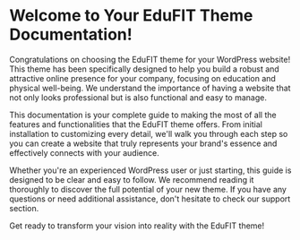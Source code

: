 # Welcome to Your EduFIT Theme Documentation!

Congratulations on choosing the EduFIT theme for your WordPress website! This theme has been specifically designed to help you build a robust and attractive online presence for your company, focusing on education and physical well-being. We understand the importance of having a website that not only looks professional but is also functional and easy to manage.

This documentation is your complete guide to making the most of all the features and functionalities that the EduFIT theme offers. From initial installation to customizing every detail, we'll walk you through each step so you can create a website that truly represents your brand's essence and effectively connects with your audience.

Whether you're an experienced WordPress user or just starting, this guide is designed to be clear and easy to follow. We recommend reading it thoroughly to discover the full potential of your new theme. If you have any questions or need additional assistance, don't hesitate to check our support section.

Get ready to transform your vision into reality with the EduFIT theme!